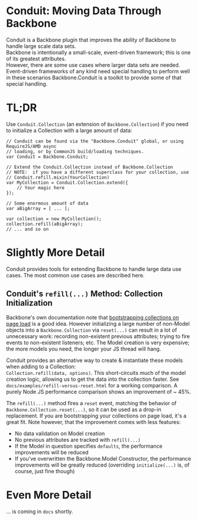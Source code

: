 # Conduit:  Moving Data Through Backbone
Conduit is a Backbone plugin that improves the ability of Backbone to handle large scale data sets.  
Backbone is intentionally a small-scale, event-driven framework; this is one of its greatest attributes.  
However, there are some use cases where larger data sets are needed.  Event-driven frameworks of any 
kind need special handling to perform well in these scenarios  Backbone.Conduit is a toolkit to provide
some of that special handling.

# TL;DR
Use `Conduit.Collection` (an extension of `Backbone.Collection`) if you need to
initialize a Collection with a large amount of data:
```
// Conduit can be found via the "Backbone.Conduit" global, or using RequireJS/AMD async
// loading, or by CommonJS build/loading techniques.
var Conduit = Backbone.Conduit;

// Extend the Conduit.Collection instead of Backbone.Collection
// NOTE:  if you have a different superclass for your collection, use
// Conduit.refill.mixin(YourCollection)
var MyCollection = Conduit.Collection.extend({
    // Your magic here
});

// Some enormous amount of data
var aBigArray = [ ... ];

var collection = new MyCollection();
collection.refill(aBigArray);
// ... and so on
```

# Slightly More Detail
Conduit provides tools for extending Backbone to handle large data use cases.  The most common use cases
are described here.

## Conduit's `refill(...)` Method:  Collection Initialization
Backbone's own documentation note that [bootstrapping collections on page load](http://backbonejs.org/#FAQ-bootstrap) 
is a good idea.  However initializing a large number of non-Model objects into a `Backbone.Collection` via `reset(...)`
can result in a lot of unnecessary work:  recording non-existent previous attributes; trying to fire events to non-existent
listeners; etc.  The Model creation is very expensive; the more models you need, the longer your JS thread will hang.

Conduit provides an alternative way to create & instantiate these models when adding to a Collection:  
`Collection.refill(data, options)`.  This short-circuits much of the model creation logic, allowing us to get the data into
the collection faster.  See `docs/examples/refill-versus-reset.html` for a working comparison.  A purely Node JS performance
comparison shows an improvement of ~ 45%.

The `refill(...)` method fires a `reset` event, matching the behavior of `Backbone.Collection.reset(...)`, so it can be used as a
drop-in replacement.  If you are bootstrapping your collections on page load, it's a great fit.  Note however, that
the improvement comes with less features:
* No data validation on Model creation
* No previous attributes are tracked with `refill(...)`
* If the Model in question specifies `defaults`, the performance improvements will be reduced
* If you've overwritten the Backbone.Model Constructor, the performance improvements will be greatly reduced
(overriding `initialize(...)` is, of course, just fine though)


# Even More Detail
... is coming in `docs` shortly.
